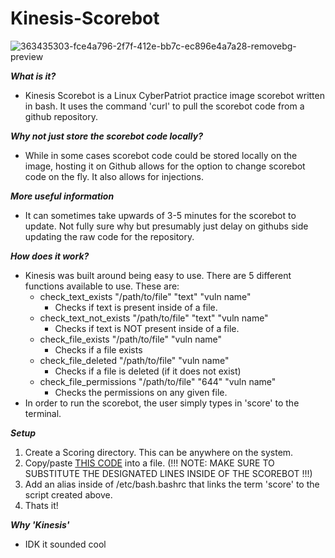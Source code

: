 # Kinesis-Scorebot

![363435303-fce4a796-2f7f-412e-bb7c-ec896e4a7a28-removebg-preview](https://github.com/user-attachments/assets/eff8486d-ad2b-4185-87e6-edcdbb0851f6)


***What is it?***

- Kinesis Scorebot is a Linux CyberPatriot practice image scorebot written in bash. It uses the command 'curl' to pull the scorebot code from a github repository.

***Why not just store the scorebot code locally?***

- While in some cases scorebot code could be stored locally on the image, hosting it on Github allows for the option to change scorebot code on the fly. It also allows for injections.

***More useful information***

- It can sometimes take upwards of 3-5 minutes for the scorebot to update. Not fully sure why but presumably just delay on githubs side updating the raw code for the repository.

***How does it work?***

- Kinesis was built around being easy to use. There are 5 different functions available to use. These are:
  - check_text_exists "/path/to/file" "text" "vuln name"
    - Checks if text is present inside of a file.
  - check_text_not_exists "/path/to/file" "text" "vuln name"
    - Checks if text is NOT present inside of a file.
  - check_file_exists "/path/to/file" "vuln name"
    - Checks if a file exists
  - check_file_deleted "/path/to/file" "vuln name"
    - Checks if a file is deleted (if it does not exist)
  - check_file_permissions "/path/to/file" "644" "vuln name"
    - Checks the permissions on any given file.
- In order to run the scorebot, the user simply types in 'score' to the terminal.

***Setup***

1. Create a Scoring directory. This can be anywhere on the system.
2. Copy/paste [THIS CODE](https://github.com/mattkoco/Kinesis-Scorebot/blob/main/getscore.sh) into a file. (!!! NOTE: MAKE SURE TO SUBSTITUTE THE DESIGNATED LINES INSIDE OF THE SCOREBOT !!!)
3. Add an alias inside of /etc/bash.bashrc that links the term 'score' to the script created above.
4. Thats it!

***Why 'Kinesis'***

- IDK it sounded cool
